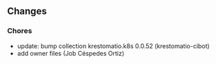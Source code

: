## Changes

### Chores

* update: bump collection krestomatio.k8s 0.0.52 (krestomatio-cibot)
* add owner files (Job Céspedes Ortiz)
